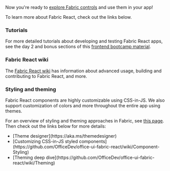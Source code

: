 Now you're ready to [explore Fabric controls](#/controls/web) and use them in your app!

To learn more about Fabric React, check out the links below.

### Tutorials

For more detailed tutorials about developing and testing Fabric React apps, see the day 2 and bonus sections of this [frontend bootcamp material](https://microsoft.github.io/frontend-bootcamp/).

### Fabric React wiki

The [Fabric React wiki](https://github.com/OfficeDev/office-ui-fabric-react/wiki) has information about advanced usage, building and contributing to Fabric React, and more.

### Styling and theming

Fabric React components are highly customizable using CSS-in-JS. We also support customization of colors and more throughout the entire app using themes.

For an overview of styling and theming approaches in Fabric, see [this page](https://github.com/Microsoft/frontend-bootcamp/tree/master/step2-03/demo). Then check out the links below for more details:

<ul class="md-list--flex">
  <li class="mdut--full">[Theme designer](https://aka.ms/themedesigner)</li>
  <li class="mdut--full">[Customizing CSS-in-JS styled components](https://github.com/OfficeDev/office-ui-fabric-react/wiki/Component-Styling)</li>
  <li class="mdut--full">[Theming deep dive](https://github.com/OfficeDev/office-ui-fabric-react/wiki/Theming)</li>
</ul>
